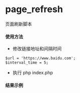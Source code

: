 # page_refresh
页面刷新脚本

#### 使用方法
* 修改链接地址和间隔时间
```
$url = 'https://www.baidu.com';
$interval_time = 5;
```
* 执行 php index.php

#### 结果示例

